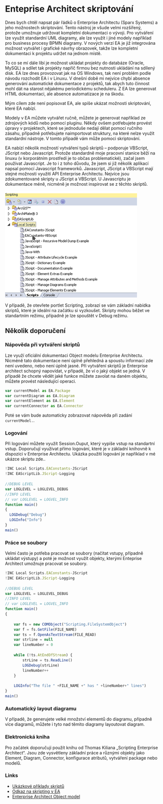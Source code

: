 Enteprise Architect skriptování
=====

Dnes bych chtěl napsat pár řádků o Enterprise Architectu (Sparx Systems) a jeho možnostech skriptování. Tento nástroj je všude velmi rozšířený, protože umožnuje udržovat kompletní dokumentaci o vývoji.  Pro vytváření lze využít standardní UML diagramy, ale lze využít i jiné modely například pro business procesy  BPMN diagramy. V nových verzí EA je již integrována možnost vytvářet i grafické návrhy obrazovek, takže lze kompletní dokumentaci k projektu udržet na jednom místě.

To co se mí dále líbí je možnost ukládat projekty do databáze (Oracle, MySQL) a sdílet tak projekty napříč firmou bez nutnosti ukládání na sdílený disk. EA lze dnes provozovat jak na OS Windows, tak není problém podle návodu rozchodit EA i v Linuxu. V dnešní době mi nejvíce chybí absence generování automatické dokumentace z projektů, tak abych tuto činnost mohl dát na starost nějakému periodickému scheduleru. Z EA lze generovat HTML dokumentaci, ale absence automatizace je na škodu.

Mým cílem zde není popisovat EA, ale spíše ukázat možnosti skriptování, které EA nabízí.

Modely v EA můžete vytvářet ručně, můžete je generovat například ze zdrojových kódů nebo pomocí pluginu. Někdy ovšem potřebujete provést úpravy v projektech, které se jednoduše nedají dělat pomocí ručního zásahu, případně potřebujete naimportovat struktury, na které nelze využít standardní nástroje. V tomto případě vám může pomoci skriptování.

EA nabízí několik možností vytváření typů skriptů – podporuje VBScript, JScript nebo Javascript. Protože standardně moje pracovní stanice běží na linuxu (v korporátním prostředí je to občas problematické), začal jsem používat Javascript. Je to i z toho důvodu, že jsem si již několik aplikací napsal pomocí Javascript frameworků.
Javascript, JScript a VBScript mají stejné možnosti využití API Enterprise Architectu. Nejvíce jsou zdokumentované skripty u JScript a VBScript. U Javascriptu je dokumentace méně, nicméně je možnost inspirovat se z těchto skriptů.

![Scripting window](/public/scripting.png "Scripting window")


V případě, že otevřete portlet Scripting, zobrazí se vám základní nabídka skriptů, které je ideální na začátku si vyzkoušet. Skripty mohou běžet ve standartním režimu, případně je lze spouštět v Debug režimu.

Několik doporučení
-----

### Nápověda při vytváření skriptů
Lze využí oficiální dokumentaci Object modelu Enterprise Architectu. Nicméně tato dokumentace není úplně přehledná a spoustu informací zde není uvedeno, nebo není úplně jasné.
Při vytváření skriptů je Enterprise architect schopný napovídat, v případě, že ví o jaký objekt se jedná. V případě že chcete vědět jaké funkce můžete zavolat na daném objektu, můžete provést následující operaci.

````javascript
var currentModel as EA.Package
var currentDiagram as EA.Diagram
var currentElement as EA.Element
var currentConnector as EA.Connector
````

Poté se vám bude automaticky zobrazovat nápověda při zadání `currentModel.`.


### Logování
Při logování můžete využít Session.Ouput, který vypíše vstup na standartní vstup. Doporučují využívat přímo logování, které je v základní knihovně k dispozici v Enterprise Architectu. Ukázka použití logování je například v mé ukázce skriptu zde..

````javascript
!INC Local Scripts.EAConstants-JScript
!INC EAScriptLib.JScript-Logging

//DEBUG LEVEL
var LOGLEVEL = LOGLEVEL_DEBUG
//INFO LEVEL
// var LOGLEVEL = LOGVEL_INFO
function main()
{
  LOGDebug("Debug")
  LOGInfo("Info")
}
main()
````
### Práce se soubory
Velmi často je potřeba pracovat se soubory (načítat vstupy, případně ukládat výstupy) a poté je možnost využít objekty, kterými Enteprise Architect umožnuje pracovat se soubory.

````javascript
!INC Local Scripts.EAConstants-JScript
!INC EAScriptLib.JScript-Logging

//DEBUG LEVEL
var LOGLEVEL = LOGLEVEL_DEBUG
//INFO LEVEL
// var LOGLEVEL = LOGVEL_INFO
function main()
{

    var fs = new COMObject("Scripting.FileSystemObject")
    var f = fs.GetFile(FILE_NAME)
    var ts = f.OpenAsTextStream(FILE_READ)
    var strline = null
    var lineNumber = 0

    while (!ts.AtEndOfStream) {
        strLine = ts.ReadLine()
        LOGDebug(strLine)
        lineNumber++
    }

    LOGInfo("The file " +FILE_NAME +" has " +lineNumber+" lines")
}
main()
````

### Automatický layout diagramu
V případě, že generujete velké množství elementů do diagramu, případně více diagramů, můžete i tyto nad těmito diagramy layoutovat diagram.

### Elektronická kniha
Pro začátek doporučuji použít knihu od Thomas Kiliana „Scripting Enterprise Architect“. Jsou zde vysvětleny základní práce a různými objekty jako Element, Diagram, Connector, konfigurace atributů, vytváření package nebo modelů.

### Links

* [Ukázkové příklady skriptů](https://github.com/vladimirmezera/ea-scripts/)
* [Odkaz na skripting v EA](http://www.sparxsystems.com/enterprise_architect_user_guide/10/automation_and_scripting/the_scripter_window.html)
* [Enterprise Architect Object model](http://www.sparxsystems.com/enterprise_architect_user_guide/9.3/automation/theautomationinterface.html)


